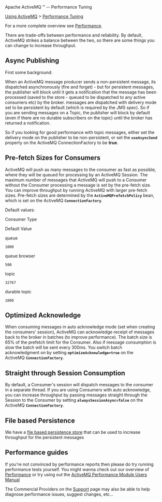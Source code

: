 Apache ActiveMQ ™ -- Performance Tuning 

[Using ActiveMQ](using-activemq.html) > [Performance Tuning](performance-tuning.html)


For a more complete overview see [Performance](performance.html).

There are trade-offs between performance and reliability. By default, ActiveMQ strikes a balance between the two, so there are some things you can change to increase throughput.

Async Publishing
----------------

First some background:

When an ActiveMQ message producer sends a non-persistent message, its dispatched asynchronously (fire and forget) - but for persistent messages, the publisher will block until it gets a notification that the message has been processed (saved to the store - queued to be dispatched to any active consumers etc) by the broker. messages are dispatched with delivery mode set to be persistent by default (which is required by the JMS spec). So if you are sending messages on a Topic, the publisher will block by default (even if there are no durable subscribers on the topic) until the broker has returned a notification.

So if you looking for good performance with topic messages, either set the delivery mode on the publisher to be non-persistent, or set the **`useAsyncSend`** property on the ActiveMQ ConnectionFactory to be **true**.

Pre-fetch Sizes for Consumers
-----------------------------

ActiveMQ will push as many messages to the consumer as fast as possible, where they will be queued for processing by an ActiveMQ Session. The maximum number of messages that ActiveMQ will push to a Consumer without the Consumer processing a message is set by the pre-fetch size. You can improve throughput by running ActiveMQ with larger pre-fetch sizes. Pre-fetch sizes are determined by the **`ActiveMQPrefetchPolicy`** bean, which is set on the ActiveMQ **`ConnectionFactory`**.

Default values:

Consumer Type

Default Value

queue

`1000`

queue browser

`500`

topic

`32767`

durable topic

`1000`

Optimized Acknowledge
---------------------

When consuming messages in auto acknowledge mode (set when creating the consumers' session), ActiveMQ can acknowledge receipt of messages back to the broker in batches (to improve performance). The batch size is 65% of the prefetch limit for the Consumer. Also if message consumption is slow the batch will be sent every 300ms. You switch batch acknowledgment on by setting **`optimizeAcknowledge=true`** on the ActiveMQ **`ConnectionFactory`**.

Straight through Session Consumption
------------------------------------

By default, a Consumer's session will dispatch messages to the consumer in a separate thread. If you are using Consumers with auto acknowledge, you can increase throughput by passing messages straight through the Session to the Consumer by setting **`alwaysSessionAsync=false`** on the ActiveMQ **`ConnectionFactory`**.

File based Persistence
----------------------

We have a [file based persistence store](kaha-persistence.html) that can be used to increase throughput for the persistent messages

Performance guides
------------------

If you're not convinced by performance reports then please do try running performance tests yourself. You might wanna check out our overview of [Performance](performance.html) or try using out the [ActiveMQ Performance Module Users Manual](activemq-performance-module-users-manual.html)

The Commercial Providers on the [Support](support.html) page may also be able to help diagnose performance issues, suggest changes, etc...

